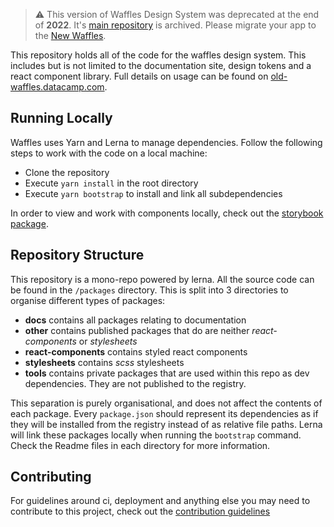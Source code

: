 > :warning: This version of Waffles Design System was deprecated at the end of **2022**. It's [main repository](https://github.com/datacamp/design-system) is archived. Please migrate your app to the [New Waffles](https://waffles.datacamp.com/).

This repository holds all of the code for the waffles design system. This includes but is not limited to the documentation site, design tokens and a react component library. Full details on usage can be found on [old-waffles.datacamp.com](https://old-waffles.datacamp.com).

## Running Locally

Waffles uses Yarn and Lerna to manage dependencies. Follow the following steps to work with the code on a local machine:

- Clone the repository
- Execute `yarn install` in the root directory
- Execute `yarn bootstrap` to install and link all subdependencies

In order to view and work with components locally, check out the [storybook package](https://github.com/datacamp-engineering/design-system/tree/master/packages/docs/storybook).

## Repository Structure

This repository is a mono-repo powered by lerna. All the source code can be found in the `/packages` directory. This is split into 3 directories to organise different types of packages:

- **docs** contains all packages relating to documentation
- **other** contains published packages that do are neither _react-components_ or _stylesheets_
- **react-components** contains styled react components
- **stylesheets** contains _scss_ stylesheets
- **tools** contains private packages that are used within this repo as dev dependencies. They are not published to the registry.

This separation is purely organisational, and does not affect the contents of each package. Every `package.json` should represent its dependencies as if they will be installed from the registry instead of as relative file paths. Lerna will link these packages locally when running the `bootstrap` command. Check the Readme files in each directory for more information.

## Contributing

For guidelines around ci, deployment and anything else you may need to contribute to this project, check out the [contribution guidelines](https://github.com/datacamp-engineering/design-system/blob/master/CONTRIBUTING.md)
